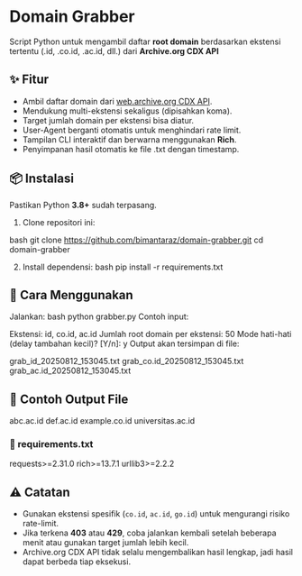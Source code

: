 # Domain Grabber

Script Python untuk mengambil daftar **root domain** berdasarkan ekstensi tertentu (.id, .co.id, .ac.id, dll.) dari **Archive.org CDX API**

## ✨ Fitur
- Ambil daftar domain dari [web.archive.org CDX API](https://archive.org/help/wayback_api.php).
- Mendukung multi-ekstensi sekaligus (dipisahkan koma).
- Target jumlah domain per ekstensi bisa diatur.
- User-Agent berganti otomatis untuk menghindari rate limit.
- Tampilan CLI interaktif dan berwarna menggunakan **Rich**.
- Penyimpanan hasil otomatis ke file .txt dengan timestamp.

## 📦 Instalasi
Pastikan Python **3.8+** sudah terpasang.

1. Clone repositori ini:
   
bash
   git clone https://github.com/bimantaraz/domain-grabber.git
   cd domain-grabber

2. Install dependensi:
bash
   pip install -r requirements.txt
   
## 🚀 Cara Menggunakan

Jalankan:
bash
python grabber.py
Contoh input:

Ekstensi: id, co.id, ac.id
Jumlah root domain per ekstensi: 50
Mode hati-hati (delay tambahan kecil)? [Y/n]: y
Output akan tersimpan di file:

grab_id_20250812_153045.txt
grab_co.id_20250812_153045.txt
grab_ac.id_20250812_153045.txt
## 📄 Contoh Output File

abc.ac.id
def.ac.id
example.co.id
universitas.ac.id
### **📄 requirements.txt**


requests>=2.31.0
rich>=13.7.1
urllib3>=2.2.2

## ⚠ Catatan

* Gunakan ekstensi spesifik (`co.id`, `ac.id`, `go.id`) untuk mengurangi risiko rate-limit.
* Jika terkena **403** atau **429**, coba jalankan kembali setelah beberapa menit atau gunakan target jumlah lebih kecil.
* Archive.org CDX API tidak selalu mengembalikan hasil lengkap, jadi hasil dapat berbeda tiap eksekusi.
